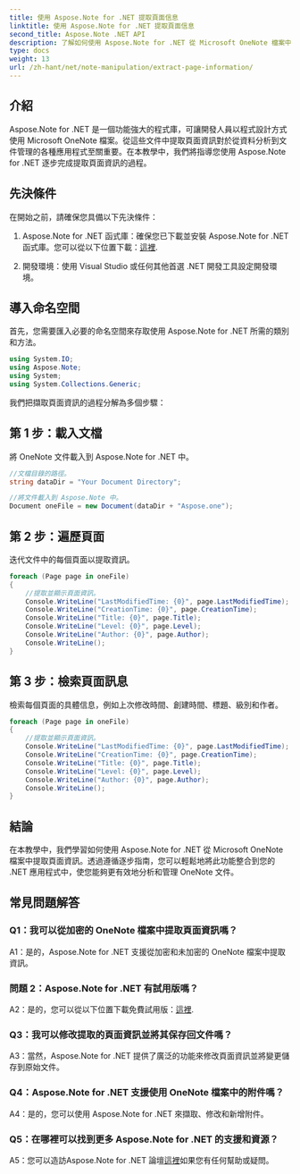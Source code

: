 ```yaml
---
title: 使用 Aspose.Note for .NET 提取頁面信息
linktitle: 使用 Aspose.Note for .NET 提取頁面信息
second_title: Aspose.Note .NET API
description: 了解如何使用 Aspose.Note for .NET 從 Microsoft OneNote 檔案中提取頁面資訊。這個綜合教程將逐步引導您完成整個過程。
type: docs
weight: 13
url: /zh-hant/net/note-manipulation/extract-page-information/
---
```

## 介紹

Aspose.Note for .NET 是一個功能強大的程式庫，可讓開發人員以程式設計方式使用 Microsoft OneNote 檔案。從這些文件中提取頁面資訊對於從資料分析到文件管理的各種應用程式至關重要。在本教學中，我們將指導您使用 Aspose.Note for .NET 逐步完成提取頁面資訊的過程。

## 先決條件

在開始之前，請確保您具備以下先決條件：

1.  Aspose.Note for .NET 函式庫：確保您已下載並安裝 Aspose.Note for .NET 函式庫。您可以從以下位置下載：[這裡](https://releases.aspose.com/note/net/).

2. 開發環境：使用 Visual Studio 或任何其他首選 .NET 開發工具設定開發環境。

## 導入命名空間

首先，您需要匯入必要的命名空間來存取使用 Aspose.Note for .NET 所需的類別和方法。

```csharp
using System.IO;
using Aspose.Note;
using System;
using System.Collections.Generic;
```

我們把擷取頁面資訊的過程分解為多個步驟：

## 第 1 步：載入文檔

將 OneNote 文件載入到 Aspose.Note for .NET 中。

```csharp
//文檔目錄的路徑。
string dataDir = "Your Document Directory";

//將文件載入到 Aspose.Note 中。
Document oneFile = new Document(dataDir + "Aspose.one");
```

## 第 2 步：遍歷頁面

迭代文件中的每個頁面以提取資訊。

```csharp
foreach (Page page in oneFile)
{
    //提取並顯示頁面資訊。
    Console.WriteLine("LastModifiedTime: {0}", page.LastModifiedTime);
    Console.WriteLine("CreationTime: {0}", page.CreationTime);
    Console.WriteLine("Title: {0}", page.Title);
    Console.WriteLine("Level: {0}", page.Level);
    Console.WriteLine("Author: {0}", page.Author);
    Console.WriteLine();
}
```

## 第 3 步：檢索頁面訊息

檢索每個頁面的具體信息，例如上次修改時間、創建時間、標題、級別和作者。

```csharp
foreach (Page page in oneFile)
{
    //提取並顯示頁面資訊。
    Console.WriteLine("LastModifiedTime: {0}", page.LastModifiedTime);
    Console.WriteLine("CreationTime: {0}", page.CreationTime);
    Console.WriteLine("Title: {0}", page.Title);
    Console.WriteLine("Level: {0}", page.Level);
    Console.WriteLine("Author: {0}", page.Author);
    Console.WriteLine();
}
```

## 結論

在本教學中，我們學習如何使用 Aspose.Note for .NET 從 Microsoft OneNote 檔案中提取頁面資訊。透過遵循逐步指南，您可以輕鬆地將此功能整合到您的 .NET 應用程式中，使您能夠更有效地分析和管理 OneNote 文件。

## 常見問題解答

### Q1：我可以從加密的 OneNote 檔案中提取頁面資訊嗎？

A1：是的，Aspose.Note for .NET 支援從加密和未加密的 OneNote 檔案中提取資訊。

### 問題 2：Aspose.Note for .NET 有試用版嗎？

 A2：是的，您可以從以下位置下載免費試用版：[這裡](https://releases.aspose.com/).

### Q3：我可以修改提取的頁面資訊並將其保存回文件嗎？

A3：當然，Aspose.Note for .NET 提供了廣泛的功能來修改頁面資訊並將變更儲存到原始文件。

### Q4：Aspose.Note for .NET 支援使用 OneNote 檔案中的附件嗎？

A4：是的，您可以使用 Aspose.Note for .NET 來擷取、修改和新增附件。

### Q5：在哪裡可以找到更多 Aspose.Note for .NET 的支援和資源？

 A5：您可以造訪Aspose.Note for .NET 論壇[這裡](https://forum.aspose.com/c/note/28)如果您有任何幫助或疑問。